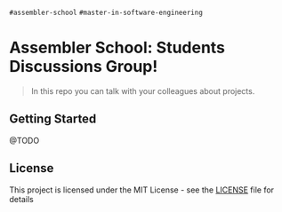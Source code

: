 `#assembler-school` `#master-in-software-engineering`

# Assembler School: Students Discussions Group!

> In this repo you can talk with your colleagues about projects.

## Getting Started

@TODO

## License

This project is licensed under the MIT License - see the [LICENSE](LICENSE) file
for details
